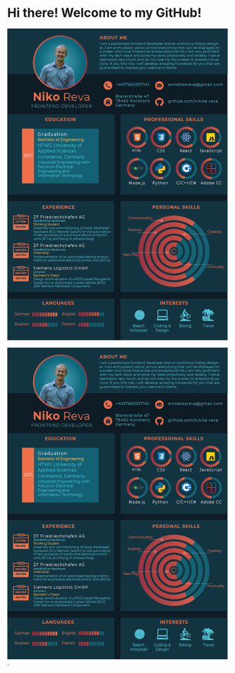 # Hi there! Welcome to my GitHub!

![cv](./images/niko_reva_cv.png)

<div style="width: 100%; display: flex; justify-content: center;"><img src="./images/niko_reva_cv.png" alt="cv" /></div>.

